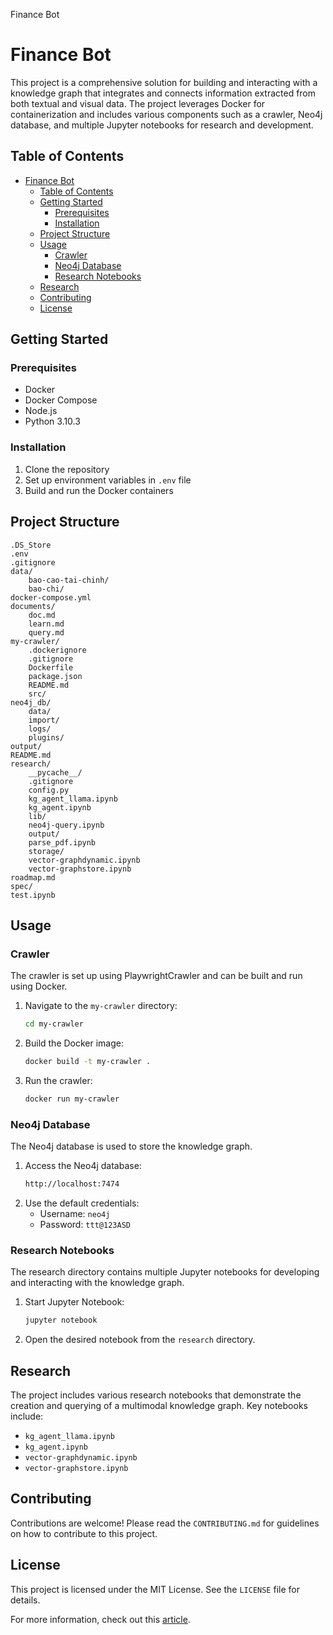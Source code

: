 Finance Bot
# Finance Bot

This project is a comprehensive solution for building and interacting with a knowledge graph that integrates and connects information extracted from both textual and visual data. The project leverages Docker for containerization and includes various components such as a crawler, Neo4j database, and multiple Jupyter notebooks for research and development.

## Table of Contents
- [Finance Bot](#finance-bot)
  - [Table of Contents](#table-of-contents)
  - [Getting Started](#getting-started)
    - [Prerequisites](#prerequisites)
    - [Installation](#installation)
  - [Project Structure](#project-structure)
  - [Usage](#usage)
    - [Crawler](#crawler)
    - [Neo4j Database](#neo4j-database)
    - [Research Notebooks](#research-notebooks)
  - [Research](#research)
  - [Contributing](#contributing)
  - [License](#license)

## Getting Started

### Prerequisites
- Docker
- Docker Compose
- Node.js
- Python 3.10.3

### Installation
1. Clone the repository
2. Set up environment variables in `.env` file
3. Build and run the Docker containers

## Project Structure
```
.DS_Store
.env
.gitignore
data/
    bao-cao-tai-chinh/
    bao-chi/
docker-compose.yml
documents/
    doc.md
    learn.md
    query.md
my-crawler/
    .dockerignore
    .gitignore
    Dockerfile
    package.json
    README.md
    src/
neo4j_db/
    data/
    import/
    logs/
    plugins/
output/
README.md
research/
    __pycache__/
    .gitignore
    config.py
    kg_agent_llama.ipynb
    kg_agent.ipynb
    lib/
    neo4j-query.ipynb
    output/
    parse_pdf.ipynb
    storage/
    vector-graphdynamic.ipynb
    vector-graphstore.ipynb
roadmap.md
spec/
test.ipynb
```

## Usage

### Crawler
The crawler is set up using PlaywrightCrawler and can be built and run using Docker.

1. Navigate to the `my-crawler` directory:
    ```bash
    cd my-crawler
    ```
2. Build the Docker image:
    ```bash
    docker build -t my-crawler .
    ```
3. Run the crawler:
    ```bash
    docker run my-crawler
    ```

### Neo4j Database
The Neo4j database is used to store the knowledge graph.

1. Access the Neo4j database:
    ```bash
    http://localhost:7474
    ```
2. Use the default credentials:
    - Username: `neo4j`
    - Password: `ttt@123ASD`

### Research Notebooks
The research directory contains multiple Jupyter notebooks for developing and interacting with the knowledge graph.

1. Start Jupyter Notebook:
    ```bash
    jupyter notebook
    ```
2. Open the desired notebook from the `research` directory.

## Research
The project includes various research notebooks that demonstrate the creation and querying of a multimodal knowledge graph. Key notebooks include:
- `kg_agent_llama.ipynb`
- `kg_agent.ipynb`
- `vector-graphdynamic.ipynb`
- `vector-graphstore.ipynb`

## Contributing
Contributions are welcome! Please read the `CONTRIBUTING.md` for guidelines on how to contribute to this project.

## License
This project is licensed under the MIT License. See the `LICENSE` file for details.


For more information, check out this [article](https://towardsdatascience.com/stop-guessing-and-measure-your-rag-system-to-drive-real-improvements-bfc03f29ede3).
